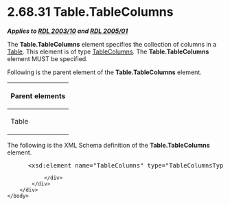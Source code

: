 <html dir="LTR" xmlns:mshelp="http://msdn.microsoft.com/mshelp" xmlns:ddue="http://ddue.schemas.microsoft.com/authoring/2003/5" xmlns:xlink="http://www.w3.org/1999/xlink" xmlns:tool="http://www.microsoft.com/tooltip">
    <head>
        <meta http-equiv="Content-Type" content="text/html; CHARSET=utf-8"></meta>
        <meta name="save" content="history"></meta>
        <title>2.68.31 Table.TableColumns</title>
        <xml>
            <mshelp:toctitle title="2.68.31 Table.TableColumns"></mshelp:toctitle>
            <mshelp:rltitle title="[MS-RDL]: Table.TableColumns"></mshelp:rltitle>
            <mshelp:keyword index="A" term="9e9ee33e-0197-4870-83a5-05c4939dc7c2"></mshelp:keyword>
            <mshelp:attr name="DCSext.ContentType" value="open specification"></mshelp:attr>
            <mshelp:attr name="AssetID" value="9e9ee33e-0197-4870-83a5-05c4939dc7c2"></mshelp:attr>
            <mshelp:attr name="TopicType" value="kbRef"></mshelp:attr>
            <mshelp:attr name="DCSext.Title" value="[MS-RDL]: Table.TableColumns" />
        </xml>
    </head>
    <body>
        <div id="header">
            <h1 class="heading">2.68.31 Table.TableColumns</h1>
        </div>
        <div id="mainSection">
            <div id="mainBody">
                <div id="allHistory" class="saveHistory"></div>
                <div id="sectionSection0" class="section" name="collapseableSection">
                    

<p><b><i>Applies to </i></b><a href="a7e2ad00-07c8-4f6d-80ab-3ad55df7b233.htm"><b><i>RDL 2003/10</i></b></a><b>
<i>and </i></b><a href="3ebe2912-4958-4832-b391-cad1f5e13338.htm"><b><i>RDL 2005/01</i></b></a></p>

<p>The <b>Table.TableColumns</b> element specifies the
collection of columns in a <a href="660db744-699e-4ca3-a2d6-a5cab4bcf9b0.htm">Table</a>.
This element is of type <a href="b17c8664-e7b1-433a-ba80-eaf8574c38ff.htm">TableColumns</a>.
The <b>Table.TableColumns</b> element MUST be specified.</p>

<p>Following is the parent element of the <b>Table.TableColumns</b>
element.</p>

<table>
 <thead>
  <tr>
   <th>
   <p>Parent elements</p>
   </th>
  </tr>
 </thead>
 <tr>
  <td>
  <p>Table</p>
  </td>
 </tr>
</table>

<p>The following is the XML Schema definition of the <b>Table.TableColumns</b>
element.</p>

<dl>
<dd>
<div><pre> &lt;xsd:element name=&quot;TableColumns&quot; type=&quot;TableColumnsType&quot; /&gt;
</pre></div>
</dd></dl>


                </div>
            </div>
        </div>
    </body>
</html>